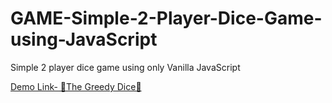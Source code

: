 # GAME-Simple-2-Player-Dice-Game-using-JavaScript
Simple 2 player dice game using only Vanilla JavaScript

[Demo Link- 🎲The Greedy Dice🎲](https://greedy-dice.netlify.app)
